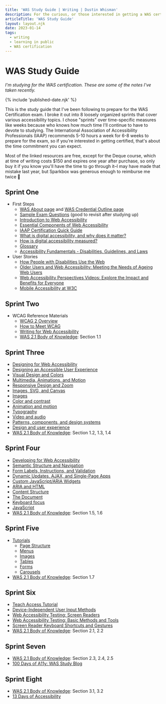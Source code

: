 ```yaml
---
title: 'WAS Study Guide | Writing | Dustin Whisman'
description: For the curious, or those interested in getting a WAS certification, this is the study guide that I'm using to prepare for the exam.
articleTitle: 'WAS Study Guide'
layout: layout.njk
date: 2023-01-14
tags:
  - writing
  - learning in public
  - WAS certification
---
```


# WAS Study Guide

_I'm studying for the WAS certification. These are some of the notes I've taken recently._

{% include 'published-date.njk' %}

This is the study guide that I've been following to prepare for the WAS Certification exam. I broke it out into 8 loosely organized sprints that cover various accessibility topics. I chose "sprints" over time-specific measures like weeks because who knows how much time I'll continue to have to devote to studying. The International Association of Accessibility Professionals (IAAP) recommends 5-10 hours a week for 6-8 weeks to prepare for the exam, so if you're interested in getting certified, that's about the time commitment you can expect.

Most of the linked resources are free, except for the Deque course, which at time of writing costs $150 and expires one year after purchase, so only buy it if you know you'll have the time to go through it–I may have made that mistake last year, but Sparkbox was generous enough to reimburse me twice 🙏

## Sprint One

- First Steps
  - [WAS About page](https://www.accessibilityassociation.org/s/wascertification) and [WAS Credential Outline page](https://www.accessibilityassociation.org/s/was-credential-content-outline)
  - [Sample Exam Questions](https://www.accessibilityassociation.org/s/was-sample-exam-questions) (good to revisit after studying up)
  - [Introduction to Web Accessibility](https://www.w3.org/WAI/fundamentals/accessibility-intro/)
  - [Essential Components of Web Accessibility](https://www.w3.org/WAI/fundamentals/components/)
  - [IAAP Certification Quick Guide](https://dequeuniversity.com/class/iaap-certification-quick-guide/?lang=en)
  - [What is digital accessibility, and why does it matter?](https://web.dev/learn/accessibility/why/)
  - [How is digital accessibility measured?](https://web.dev/learn/accessibility/measure/)
  - [Glossary](https://web.dev/learn/accessibility/glossary/)
  - [Accessibility Fundamentals - Disabilities, Guidelines, and Laws](https://dequeuniversity.com/class/fundamentals/?lang=en)
- User Stories
  - [How People with Disabilities Use the Web](https://www.w3.org/WAI/people-use-web/)
  - [Older Users and Web Accessibility: Meeting the Needs of Ageing Web Users](https://www.w3.org/WAI/older-users/)
  - [Web Accessibility Perspectives Videos: Explore the Impact and Benefits for Everyone](https://www.w3.org/WAI/perspective-videos/)
  - [Mobile Accessibility at W3C](https://www.w3.org/WAI/standards-guidelines/mobile/)

## Sprint Two

- WCAG Reference Materials
  - [WCAG 2 Overview](https://www.w3.org/WAI/standards-guidelines/wcag/)
  - [How to Meet WCAG](https://www.w3.org/WAI/WCAG21/quickref/?versions=2.1)
  - [Writing for Web Accessibility](https://www.w3.org/WAI/tips/writing/)
  - [WAS 2.1 Body of Knowledge](https://www.accessibilityassociation.org/resource/WAS_Certification_FInal_2020_FINAL): Section 1.1

## Sprint Three

- [Designing for Web Accessibility](https://www.w3.org/WAI/tips/designing/)
- [Designing an Accessible User Experience](https://dequeuniversity.com/class/ux/?lang=en)
- [Visual Design and Colors](https://dequeuniversity.com/class/visual-design/?lang=en)
- [Multimedia, Animations, and Motion](https://dequeuniversity.com/class/multimedia/?lang=en)
- [Responsive Design and Zoom](https://dequeuniversity.com/class/responsive-zoom/?lang=en)
- [Images, SVG, and Canvas](https://dequeuniversity.com/class/images/?lang=en)
- [Images](https://web.dev/learn/accessibility/images/)
- [Color and contrast](https://web.dev/learn/accessibility/color-contrast/)
- [Animation and motion](https://web.dev/learn/accessibility/motion/)
- [Typography](https://web.dev/learn/accessibility/typography/)
- [Video and audio](https://web.dev/learn/accessibility/video-audio/)
- [Patterns, components, and design systems](https://web.dev/learn/accessibility/patterns/)
- [Design and user experience](https://web.dev/learn/accessibility/design-ux/)
- [WAS 2.1 Body of Knowledge](https://www.accessibilityassociation.org/resource/WAS_Certification_FInal_2020_FINAL): Section 1.2, 1.3, 1.4

## Sprint Four

- [Developing for Web Accessibility](https://www.w3.org/WAI/tips/developing/)
- [Semantic Structure and Navigation](https://dequeuniversity.com/class/semantic-structure/?lang=en)
- [Form Labels, Instructions, and Validation](https://dequeuniversity.com/class/forms/?lang=en)
- [Dynamic Updates, AJAX, and Single-Page Apps](https://dequeuniversity.com/class/dynamic-updates/?lang=en)
- [Custom JavaScript/ARIA Widgets](https://dequeuniversity.com/class/custom-widgets/?lang=en)
- [ARIA and HTML](https://web.dev/learn/accessibility/aria-html/)
- [Content Structure](https://web.dev/learn/accessibility/structure/)
- [The Document](https://web.dev/learn/accessibility/more-html/)
- [Keyboard focus](https://web.dev/learn/accessibility/focus/)
- [JavaScript](https://web.dev/learn/accessibility/javascript/)
- [WAS 2.1 Body of Knowledge](https://www.accessibilityassociation.org/resource/WAS_Certification_FInal_2020_FINAL): Section 1.5, 1.6

## Sprint Five

- [Tutorials](https://www.w3.org/WAI/tutorials/)
  - [Page Structure](https://www.w3.org/WAI/tutorials/page-structure/)
  - [Menus](https://www.w3.org/WAI/tutorials/menus/)
  - [Images](https://www.w3.org/WAI/tutorials/images/)
  - [Tables](https://www.w3.org/WAI/tutorials/tables/)
  - [Forms](https://www.w3.org/WAI/tutorials/forms/)
  - [Carousels](https://www.w3.org/WAI/tutorials/carousels/)
- [WAS 2.1 Body of Knowledge](https://www.accessibilityassociation.org/resource/WAS_Certification_FInal_2020_FINAL): Section 1.7

## Sprint Six

- [Teach Access Tutorial](https://teachaccess.github.io/tutorial/)
- [Device-Independent User Input Methods](https://dequeuniversity.com/class/input-methods/?lang=en)
- [Web Accessibility Testing: Screen Readers](https://dequeuniversity.com/class/screenreaders/?lang=en)
- [Web Accessibility Testing: Basic Methods and Tools](https://dequeuniversity.com/class/testing/?lang=en)
- [Screen Reader Keyboard Shortcuts and Gestures](https://dequeuniversity.com/screenreaders/)
- [WAS 2.1 Body of Knowledge](https://www.accessibilityassociation.org/resource/WAS_Certification_FInal_2020_FINAL): Section 2.1, 2.2

## Sprint Seven

- [WAS 2.1 Body of Knowledge](https://www.accessibilityassociation.org/resource/WAS_Certification_FInal_2020_FINAL): Section 2.3, 2.4, 2.5
- [100 Days of A11y: WAS Study Blog](https://100daysofa11y.com/was/)

## Sprint Eight

- [WAS 2.1 Body of Knowledge](https://www.accessibilityassociation.org/resource/WAS_Certification_FInal_2020_FINAL): Section 3.1, 3.2
- [13 Days of Accessibility](http://a11ycalendar.kaseybon.com/)
